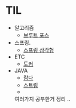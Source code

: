 # TIL
* 알고리즘
  * [브루트 포스](https://github.com/go-coding1/TIL/blob/main/%EC%95%8C%EA%B3%A0%EB%A6%AC%EC%A6%98/%EB%B8%8C%EB%A3%A8%ED%8A%B8%20%ED%8F%AC%EC%8A%A4(Brute%20Force).md)
* 스프링.
  * [스프링 삼각형](https://github.com/go-coding1/TIL/blob/main/Spring/Spring%20Triangle%5BIoC%2CAOP%2CPSA%5D.md)
* ETC
  * [도커](https://github.com/go-coding1/TIL/blob/main/Docker/%EB%8F%84%EC%BB%A4%EB%9E%80%20%EB%AC%B4%EC%97%87%EC%9D%B8%EA%B0%80%3F.md)
* JAVA
  * [람다](https://github.com/go-coding1/TIL/blob/main/JAVA/%EB%9E%8C%EB%8B%A4%EB%9E%80%20%EB%AC%B4%EC%97%87%EC%9D%B8%EA%B0%80%3F.md)
  * [스트림](https://github.com/go-coding1/TIL/blob/main/JAVA/Stream%EC%9D%B4%EB%9E%80%3F.md)
  * 
  여러가지 공부한거 정리 ..
